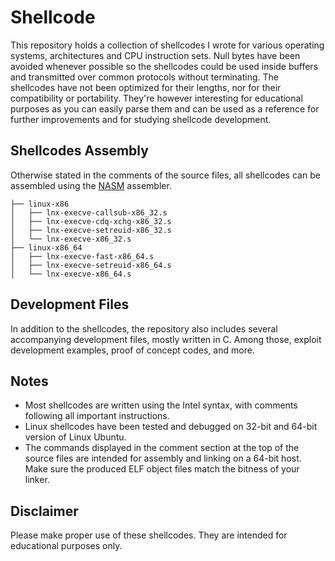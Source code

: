 # Shellcode
This repository holds a collection of shellcodes I wrote for various operating systems, architectures and CPU instruction sets. Null bytes have been avoided whenever possible so the shellcodes could be used inside buffers and transmitted over common protocols without terminating. The shellcodes have not been optimized for their lengths, nor for their compatibility or portability. They're however interesting for educational purposes as you can easily parse them and can be used as a reference for further improvements and for studying shellcode development.

## Shellcodes Assembly
Otherwise stated in the comments of the source files, all shellcodes can be assembled using the [NASM](http://www.nasm.us) assembler.

```
├── linux-x86
│   ├── lnx-execve-callsub-x86_32.s
│   ├── lnx-execve-cdq-xchg-x86_32.s
│   ├── lnx-execve-setreuid-x86_32.s
│   └── lnx-execve-x86_32.s
├── linux-x86_64
│   ├── lnx-execve-fast-x86_64.s
│   ├── lnx-execve-setreuid-x86_64.s
│   └── lnx-execve-x86_64.s
```

## Development Files
In addition to the shellcodes, the repository also includes several accompanying development files, mostly written in C. Among those, exploit development examples, proof of concept codes, and more.

## Notes
 * Most shellcodes are written using the Intel syntax, with comments following all important instructions.
 * Linux shellcodes have been tested and debugged on 32-bit and 64-bit version of Linux Ubuntu.
 * The commands displayed in the comment section at the top of the source files are intended for assembly
   and linking on a 64-bit host. Make sure the produced ELF object files match the bitness of your linker.

## Disclaimer
Please make proper use of these shellcodes. They are intended for educational purposes only.
